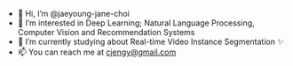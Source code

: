 - 👋 Hi, I’m @jaeyoung-jane-choi
- 👀 I’m interested in Deep Learning; Natural Language Processing, Computer Vision and Recommendation Systems
- 🌱 I’m currently studying about Real-time Video Instance Segmentation ✨
- 📫 You can reach me at cjengy@gmail.com 

